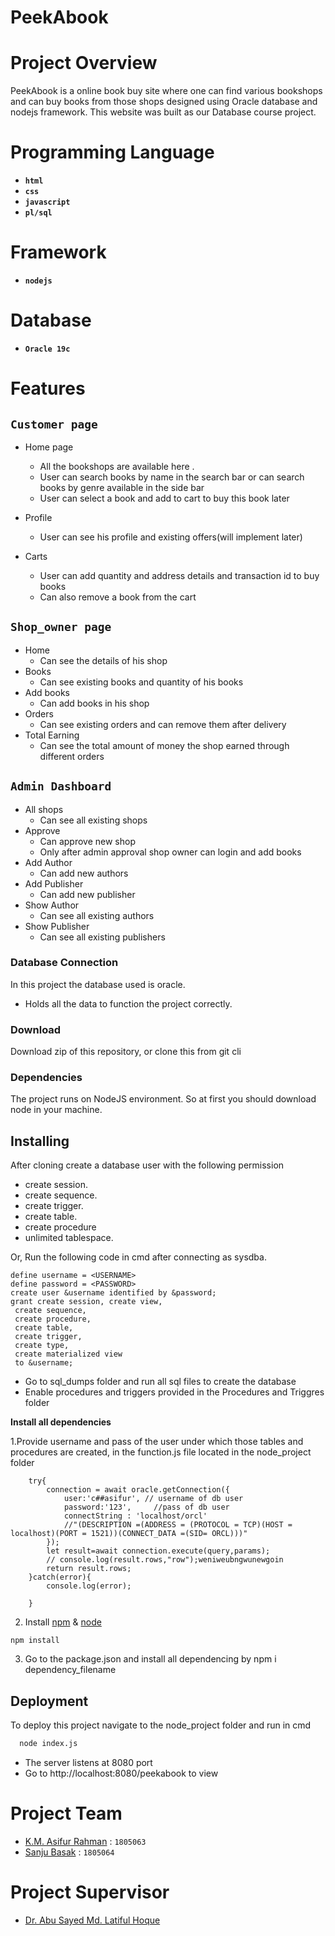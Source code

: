 # PeekAbook

# Project Overview
PeekAbook is a online book buy site where one can find various bookshops and can buy books from those shops designed using Oracle database and nodejs framework. This website was built as our Database course project.

# Programming Language 

* **`html`** 
* **`css`** 
* **`javascript`**
* **`pl/sql`**

# Framework
* **`nodejs`**

# Database
* **`Oracle 19c`**

# Features

## `Customer page`

- Home page
  - All the bookshops are available here .
  - User can search books by name in the search bar or can search books by genre available in the side bar
  - User can select a book and add to cart to buy this book later 

- Profile
  - User can see his profile and existing offers(will implement later)

- Carts
  - User can add quantity and address details and transaction id to buy books
  - Can also remove a book from the cart

##  `Shop_owner page`
- Home
  - Can see the details of his shop
- Books
  - Can see existing books and quantity of his books
- Add books
  - Can add books in his shop
- Orders
  - Can see existing orders and can remove them after delivery
- Total Earning
  - Can see the total amount of money the shop earned through different orders
## `Admin Dashboard`
- All shops 
    - Can see all existing shops
- Approve 
    - Can approve new shop
    - Only after admin approval shop owner can login and add books
- Add Author 
    - Can add new authors
- Add Publisher
    - Can add new publisher
- Show Author
    - Can see all existing authors
- Show Publisher
    - Can see all existing publishers

### Database Connection
In this project the database used is oracle.
- Holds all the data to function the project correctly. 

### Download

Download zip of this repository, or clone this from git cli

### Dependencies

The project runs on NodeJS environment. So at first you should download node in your machine.

## Installing

After cloning create a database user with the following permission
- create session.
- create sequence.
- create trigger.
- create table.
- create procedure
- unlimited tablespace.

Or, Run the following code in cmd after connecting as sysdba.

```
define username = <USERNAME>
define password = <PASSWORD>
create user &username identified by &password;
grant create session, create view,
 create sequence,
 create procedure,
 create table,
 create trigger,
 create type,
 create materialized view
 to &username;
```
- Go to sql_dumps folder and run all sql files to create the database
- Enable procedures and triggers provided in the Procedures and Triggres folder


**Install all dependencies**

  1.Provide username and pass of the user under which those tables and procedures are created, in the function.js file located in the node_project folder 
  
        try{
            connection = await oracle.getConnection({
                user:'c##asifur', // username of db user
                password:'123',     //pass of db user
                connectString : 'localhost/orcl'
                //"(DESCRIPTION =(ADDRESS = (PROTOCOL = TCP)(HOST = localhost)(PORT = 1521))(CONNECT_DATA =(SID= ORCL)))"
            });
            let result=await connection.execute(query,params);
            // console.log(result.rows,"row");weniweubngwunewgoin
            return result.rows;   
        }catch(error){
            console.log(error);

        }

   

  2. Install [npm](https://www.npmjs.com/) & [node](https://nodejs.org/en/download/)
     
    npm install
  
  3. Go to the package.json and install all dependencing by npm i dependency_filename
## Deployment

To deploy this project navigate to the node_project folder and run in cmd 

```bash
  node index.js
```
- The server listens at 8080 port
- Go to  http://localhost:8080/peekabook to view

    
 

# Project Team

* [K.M. Asifur Rahman](https://github.com/Asif-droid) : `1805063`
* [Sanju Basak](https://github.com/Sanju-Basak) : `1805064`

# Project Supervisor

- [Dr. Abu Sayed Md. Latiful Hoque](https://cse.buet.ac.bd/faculty_list/detail/asmlatifulhoque)

